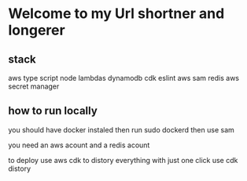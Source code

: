 # Welcome to my Url shortner and longerer

## stack

aws
type script
node
lambdas
dynamodb
cdk
eslint
aws sam
redis
aws secret manager

## how to run locally

you should have docker instaled
then run sudo dockerd
then use sam

you need an aws acount
and a redis acount

to deploy use aws cdk
to distory everything with just one click use cdk distory
